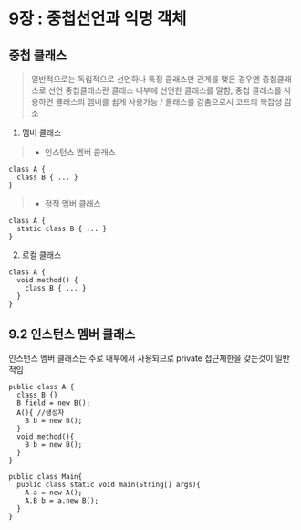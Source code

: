 # 9장 : 중첩선언과 익명 객체

## 중첩 클래스 
> 일반적으로는 독립적으로 선언하나 특정 클래스만 관계를 맺은 경우엔 중첩클래스로 선언
중첩클래스란 클래스 내부에 선언한 클래스를 말함, 중첩 클래스를 사용하면 클래스의 멤버를 쉽게 사용가능 / 클래스를 감춤으로서 코드의 복잡성 감소
1) 멤버 클래스
>   - 인스턴스 멤버 클래스
```
class A {
  class B { ... }
}
```
>   - 정적 멤버 클래스
```
class A {
  static class B { ... }
}
```
2) 로컬 클래스
```
class A {
  void method() {
    class B { ... }
  }
}
```

## 9.2 인스턴스 멤버 클래스
인스턴스 멤버 클래스는 주로 내부에서 사용되므로 private 접근제한을 갖는것이 일반적임

```
public class A {
  class B {}
  B field = new B();
  A(){ //생성자
    B b = new B();
  }
  void method(){
    B b = new B();
  }
}
```
```
public class Main{
  public class static void main(String[] args){
    A a = new A();
    A.B b = a.new B();
  }
}
